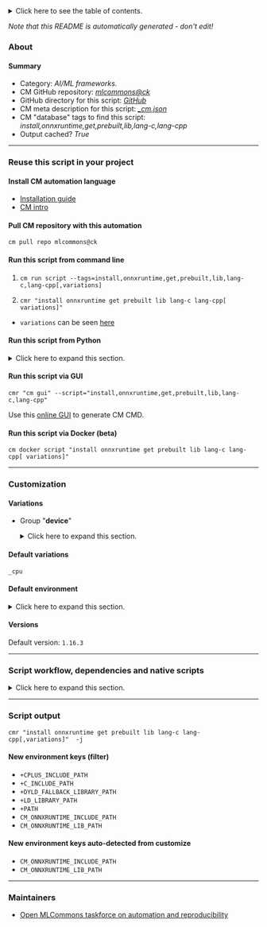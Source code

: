 <details>
<summary>Click here to see the table of contents.</summary>

* [About](#about)
* [Summary](#summary)
* [Reuse this script in your project](#reuse-this-script-in-your-project)
  * [ Install CM automation language](#install-cm-automation-language)
  * [ Check CM script flags](#check-cm-script-flags)
  * [ Run this script from command line](#run-this-script-from-command-line)
  * [ Run this script from Python](#run-this-script-from-python)
  * [ Run this script via GUI](#run-this-script-via-gui)
  * [ Run this script via Docker (beta)](#run-this-script-via-docker-(beta))
* [Customization](#customization)
  * [ Variations](#variations)
  * [ Default environment](#default-environment)
* [Versions](#versions)
* [Script workflow, dependencies and native scripts](#script-workflow-dependencies-and-native-scripts)
* [Script output](#script-output)
* [New environment keys (filter)](#new-environment-keys-(filter))
* [New environment keys auto-detected from customize](#new-environment-keys-auto-detected-from-customize)
* [Maintainers](#maintainers)

</details>

*Note that this README is automatically generated - don't edit!*

### About

#### Summary

* Category: *AI/ML frameworks.*
* CM GitHub repository: *[mlcommons@ck](https://github.com/mlcommons/ck/tree/master/cm-mlops)*
* GitHub directory for this script: *[GitHub](https://github.com/mlcommons/ck/tree/master/cm-mlops/script/get-onnxruntime-prebuilt)*
* CM meta description for this script: *[_cm.json](_cm.json)*
* CM "database" tags to find this script: *install,onnxruntime,get,prebuilt,lib,lang-c,lang-cpp*
* Output cached? *True*
___
### Reuse this script in your project

#### Install CM automation language

* [Installation guide](https://github.com/mlcommons/ck/blob/master/docs/installation.md)
* [CM intro](https://doi.org/10.5281/zenodo.8105339)

#### Pull CM repository with this automation

```cm pull repo mlcommons@ck```


#### Run this script from command line

1. `cm run script --tags=install,onnxruntime,get,prebuilt,lib,lang-c,lang-cpp[,variations] `

2. `cmr "install onnxruntime get prebuilt lib lang-c lang-cpp[ variations]" `

* `variations` can be seen [here](#variations)

#### Run this script from Python

<details>
<summary>Click here to expand this section.</summary>

```python

import cmind

r = cmind.access({'action':'run'
                  'automation':'script',
                  'tags':'install,onnxruntime,get,prebuilt,lib,lang-c,lang-cpp'
                  'out':'con',
                  ...
                  (other input keys for this script)
                  ...
                 })

if r['return']>0:
    print (r['error'])

```

</details>


#### Run this script via GUI

```cmr "cm gui" --script="install,onnxruntime,get,prebuilt,lib,lang-c,lang-cpp"```

Use this [online GUI](https://cKnowledge.org/cm-gui/?tags=install,onnxruntime,get,prebuilt,lib,lang-c,lang-cpp) to generate CM CMD.

#### Run this script via Docker (beta)

`cm docker script "install onnxruntime get prebuilt lib lang-c lang-cpp[ variations]" `

___
### Customization


#### Variations

  * Group "**device**"
    <details>
    <summary>Click here to expand this section.</summary>

    * **`_cpu`** (default)
      - Environment variables:
        - *CM_ONNXRUNTIME_DEVICE*: ``
      - Workflow:
    * `_cuda`
      - Environment variables:
        - *CM_ONNXRUNTIME_DEVICE*: `gpu`
      - Workflow:

    </details>


#### Default variations

`_cpu`
#### Default environment

<details>
<summary>Click here to expand this section.</summary>

These keys can be updated via `--env.KEY=VALUE` or `env` dictionary in `@input.json` or using script flags.


</details>

#### Versions
Default version: `1.16.3`

___
### Script workflow, dependencies and native scripts

<details>
<summary>Click here to expand this section.</summary>

  1. ***Read "deps" on other CM scripts from [meta](https://github.com/mlcommons/ck/tree/master/cm-mlops/script/get-onnxruntime-prebuilt/_cm.json)***
     * detect,os
       - CM script: [detect-os](https://github.com/mlcommons/ck/tree/master/cm-mlops/script/detect-os)
  1. ***Run "preprocess" function from [customize.py](https://github.com/mlcommons/ck/tree/master/cm-mlops/script/get-onnxruntime-prebuilt/customize.py)***
  1. Read "prehook_deps" on other CM scripts from [meta](https://github.com/mlcommons/ck/tree/master/cm-mlops/script/get-onnxruntime-prebuilt/_cm.json)
  1. ***Run native script if exists***
     * [run.bat](https://github.com/mlcommons/ck/tree/master/cm-mlops/script/get-onnxruntime-prebuilt/run.bat)
     * [run.sh](https://github.com/mlcommons/ck/tree/master/cm-mlops/script/get-onnxruntime-prebuilt/run.sh)
  1. Read "posthook_deps" on other CM scripts from [meta](https://github.com/mlcommons/ck/tree/master/cm-mlops/script/get-onnxruntime-prebuilt/_cm.json)
  1. ***Run "postrocess" function from [customize.py](https://github.com/mlcommons/ck/tree/master/cm-mlops/script/get-onnxruntime-prebuilt/customize.py)***
  1. Read "post_deps" on other CM scripts from [meta](https://github.com/mlcommons/ck/tree/master/cm-mlops/script/get-onnxruntime-prebuilt/_cm.json)
</details>

___
### Script output
`cmr "install onnxruntime get prebuilt lib lang-c lang-cpp[,variations]"  -j`
#### New environment keys (filter)

* `+CPLUS_INCLUDE_PATH`
* `+C_INCLUDE_PATH`
* `+DYLD_FALLBACK_LIBRARY_PATH`
* `+LD_LIBRARY_PATH`
* `+PATH`
* `CM_ONNXRUNTIME_INCLUDE_PATH`
* `CM_ONNXRUNTIME_LIB_PATH`
#### New environment keys auto-detected from customize

* `CM_ONNXRUNTIME_INCLUDE_PATH`
* `CM_ONNXRUNTIME_LIB_PATH`
___
### Maintainers

* [Open MLCommons taskforce on automation and reproducibility](https://github.com/mlcommons/ck/blob/master/docs/taskforce.md)